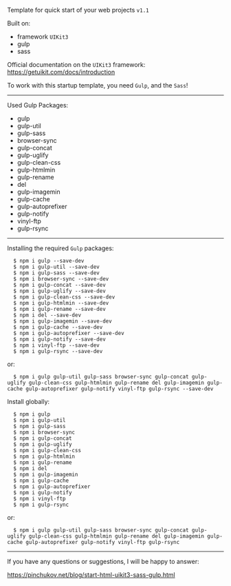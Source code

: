 <meta charset="utf-8">

Template for quick start of your web projects `v1.1`

Built on:
  - framework `UIKit3`
  - gulp
  - sass

Official documentation on the `UIKit3` framework: https://getuikit.com/docs/introduction

To work with this startup template, you need `Gulp`, and the `Sass`!

-----------
Used Gulp Packages:

  - gulp
  - gulp-util
  - gulp-sass
  - browser-sync
  - gulp-concat
  - gulp-uglify
  - gulp-clean-css
  - gulp-htmlmin
  - gulp-rename
  - del
  - gulp-imagemin
  - gulp-cache
  - gulp-autoprefixer
  - gulp-notify
  - vinyl-ftp
  - gulp-rsync
-----------
Installing the required `Gulp` packages:
```
  $ npm i gulp --save-dev
  $ npm i gulp-util --save-dev
  $ npm i gulp-sass --save-dev
  $ npm i browser-sync --save-dev
  $ npm i gulp-concat --save-dev
  $ npm i gulp-uglify --save-dev
  $ npm i gulp-clean-css --save-dev
  $ npm i gulp-htmlmin --save-dev
  $ npm i gulp-rename --save-dev
  $ npm i del --save-dev
  $ npm i gulp-imagemin --save-dev
  $ npm i gulp-cache --save-dev
  $ npm i gulp-autoprefixer --save-dev
  $ npm i gulp-notify --save-dev
  $ npm i vinyl-ftp --save-dev
  $ npm i gulp-rsync --save-dev
```
or:
```
  $ npm i gulp gulp-util gulp-sass browser-sync gulp-concat gulp-uglify gulp-clean-css gulp-htmlmin gulp-rename del gulp-imagemin gulp-cache gulp-autoprefixer gulp-notify vinyl-ftp gulp-rsync --save-dev
```
Install globally:
```
  $ npm i gulp
  $ npm i gulp-util
  $ npm i gulp-sass
  $ npm i browser-sync
  $ npm i gulp-concat
  $ npm i gulp-uglify
  $ npm i gulp-clean-css
  $ npm i gulp-htmlmin
  $ npm i gulp-rename
  $ npm i del
  $ npm i gulp-imagemin
  $ npm i gulp-cache
  $ npm i gulp-autoprefixer
  $ npm i gulp-notify
  $ npm i vinyl-ftp
  $ npm i gulp-rsync
```
or:
```
  $ npm i gulp gulp-util gulp-sass browser-sync gulp-concat gulp-uglify gulp-clean-css gulp-htmlmin gulp-rename del gulp-imagemin gulp-cache gulp-autoprefixer gulp-notify vinyl-ftp gulp-rsync
```
------------

If you have any questions or suggestions, I will be happy to answer:

https://pinchukov.net/blog/start-html-uikit3-sass-gulp.html